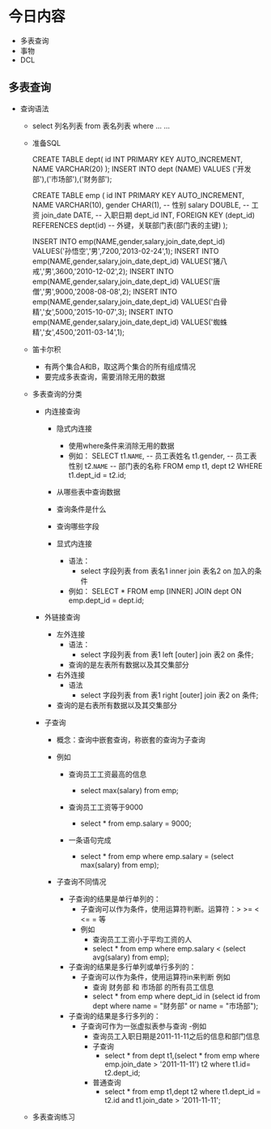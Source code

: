 # 今日内容

- 多表查询
- 事物
- DCL


## 多表查询
- 查询语法
    - select 
        列名列表
    from 
        表名列表
    where
        ... ...
    
    - 准备SQL
        
        CREATE TABLE dept(
            id INT PRIMARY KEY AUTO_INCREMENT,
            NAME VARCHAR(20)
        );
        INSERT INTO dept (NAME) VALUES ('开发部'),('市场部'),('财务部');

        CREATE TABLE emp (
            id INT PRIMARY KEY AUTO_INCREMENT,
            NAME VARCHAR(10),
            gender CHAR(1), -- 性别
            salary DOUBLE, -- 工资
            join_date DATE, -- 入职日期
            dept_id INT,
            FOREIGN KEY (dept_id) REFERENCES dept(id) -- 外键，关联部门表(部门表的主键)
        );
        
        INSERT INTO emp(NAME,gender,salary,join_date,dept_id) VALUES('孙悟空','男',7200,'2013-02-24',1);
        INSERT INTO emp(NAME,gender,salary,join_date,dept_id) VALUES('猪八戒','男',3600,'2010-12-02',2);
        INSERT INTO emp(NAME,gender,salary,join_date,dept_id) VALUES('唐僧','男',9000,'2008-08-08',2);
        INSERT INTO emp(NAME,gender,salary,join_date,dept_id) VALUES('白骨精','女',5000,'2015-10-07',3);
        INSERT INTO emp(NAME,gender,salary,join_date,dept_id) VALUES('蜘蛛精','女',4500,'2011-03-14',1);
     
     - 笛卡尔积
        - 有两个集合A和B，取这两个集合的所有组成情况
        - 要完成多表查询，需要消除无用的数据
     
    - 多表查询的分类
        - 内连接查询
            - 隐式内连接
                - 使用where条件来消除无用的数据
                - 例如：
                    SELECT
                        t1.`NAME`, -- 员工表姓名
                        t1.gender, -- 员工表性别
                        t2.`NAME` -- 部门表的名称
                      FROM
                        emp t1,
                        dept t2
                      WHERE
                        t1.dept_id = t2.id;
                        
            - 从哪些表中查询数据
            - 查询条件是什么
            - 查询哪些字段
            
            - 显式内连接
                - 语法：
                    - select 字段列表 from 表名1 inner join 表名2 on 加入的条件
                - 例如：
                    SELECT
                    	*
                    FROM
                    	emp
                    [INNER] JOIN dept ON emp.dept_id = dept.id;
                
        - 外链接查询
            - 左外连接
                - 语法：
                    - select 字段列表 from 表1 left [outer] join 表2 on 条件;
                - 查询的是左表所有数据以及其交集部分
            - 右外连接
                - 语法
                    - select 字段列表 from 表1 right [outer] join 表2 on 条件;
            - 查询的是右表所有数据以及其交集部分
        
        - 子查询
            - 概念：查询中嵌套查询，称嵌套的查询为子查询
            - 例如
                - 查询员工工资最高的信息
                    - select max(salary) from emp;
                
                - 查询员工工资等于9000
                    - select * from emp.salary = 9000;
                
                - 一条语句完成
                    - select * from emp where emp.salary = (select max(salary) from emp);
                
            - 子查询不同情况
                - 子查询的结果是单行单列的：
                    - 子查询可以作为条件，使用运算符判断。运算符：> >= < <= = 等
                    - 例如
                        - 查询员工工资小于平均工资的人
                        - select * from emp where emp.salary < (select avg(salary) from emp);
                - 子查询的结果是多行单列或单行多列的：
                    - 子查询可以作为条件，使用运算符in来判断
                    例如
                        - 查询 财务部 和 市场部 的所有员工信息
                        - select * from emp where dept_id in (select id from dept where name = "财务部" or name = "市场部");
                - 子查询的结果是多行多列的：
                    - 子查询可作为一张虚拟表参与查询
                    -例如
                        - 查询员工入职日期是2011-11-11之后的信息和部门信息
                        - 子查询
                            - select * from dept t1,(select * from emp where emp.join_date > '2011-11-11') t2 where t1.id= t2.dept_id;
                        - 普通查询
                            - select * from emp t1,dept t2 where t1.dept_id = t2.id and t1.join_date > '2011-11-11';
            
    - 多表查询练习                    
